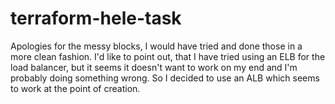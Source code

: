 # terraform-hele-task

Apologies for the messy blocks, I would have tried and done those in a more clean fashion.
I'd like to point out, that I have tried using an ELB for the load balancer, but it seems it doesn't want to work on my end and I'm probably doing something wrong. So I decided to use an ALB which seems to work at the point of creation.
